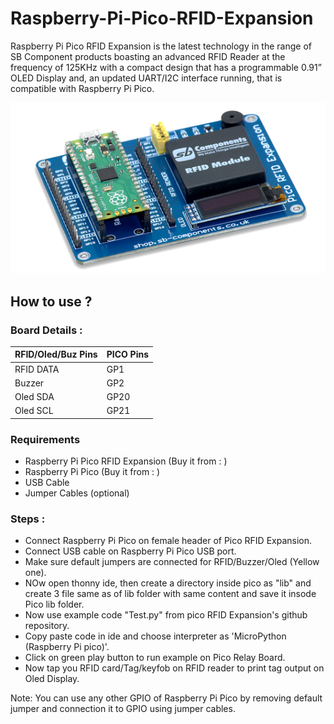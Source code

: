 # Raspberry-Pi-Pico-RFID-Expansion

Raspberry Pi Pico RFID Expansion is the latest technology in the range of SB Component products boasting an advanced RFID Reader at the frequency of 125KHz with a compact design that has a programmable 0.91” OLED Display and, an updated UART/I2C interface running, that is compatible with Raspberry Pi Pico.

<img src="product-pic.png" />

## How to use ?

### Board Details :

| RFID/Oled/Buz Pins |PICO Pins |
| -------------      | -----    |
| RFID DATA          | GP1      |
| Buzzer             | GP2      |
| Oled SDA           | GP20     |
| Oled SCL           | GP21     |


### Requirements

* Raspberry Pi Pico RFID Expansion (Buy it from :  )
* Raspberry Pi Pico (Buy it from :  )
* USB Cable
* Jumper Cables (optional)

### Steps :

* Connect Raspberry Pi Pico on female header of Pico RFID Expansion.
* Connect USB cable on Raspberry Pi Pico USB port.
* Make sure default jumpers are connected for RFID/Buzzer/Oled (Yellow one).
* NOw open thonny ide, then create a directory inside pico as "lib" and create 3 file same as of lib folder with same content and save it insode Pico lib folder.
* Now use example code "Test.py" from pico RFID Expansion's github repository.
* Copy paste code in ide and choose interpreter as 'MicroPython (Raspberry Pi pico)'.
* Click on green play button to run example on Pico Relay Board.
* Now tap you RFID card/Tag/keyfob on RFID reader to print tag output on Oled Display.

Note: You can use any other GPIO of Raspberry Pi Pico by removing default jumper and connection it to GPIO using jumper cables. 
